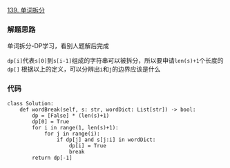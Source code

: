 [139. 单词拆分](https://leetcode-cn.com/problems/word-break/)


### 解题思路
单词拆分-DP学习，看别人题解后完成

`dp[i]`代表`s[0]`到`s[i-1]`组成的字符串可以被拆分，所以要申请`len(s)+1`个长度的`dp[]`
根据以上的定义，可以分辨出`i`和`j`的边界应该是什么

### 代码

```python3
class Solution:
    def wordBreak(self, s: str, wordDict: List[str]) -> bool:
        dp = [False] * (len(s)+1)
        dp[0] = True
        for i in range(1, len(s)+1):
            for j in range(i):
                if dp[j] and s[j:i] in wordDict:
                    dp[i] = True
                    break
        return dp[-1]
        
```

